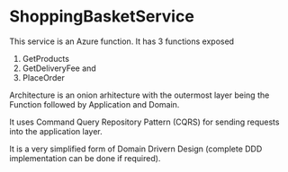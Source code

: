 # ShoppingBasketService

This service is an Azure function. 
It has 3 functions exposed
  1. GetProducts
  2. GetDeliveryFee and
  3. PlaceOrder
  
Architecture is an onion arhitecture with the outermost layer being the Function followed by Application and Domain.

It uses Command Query Repository Pattern (CQRS) for sending requests into the application layer.

It is a very simplified form of Domain Drivern Design (complete DDD implementation can be done if required).



